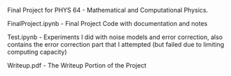 Final Project for PHYS 64 - Mathematical and Computational Physics.

FinalProject.ipynb - Final Project Code with documentation and notes

Test.ipynb - Experiments I did with noise models and error correction, also contains the error correction part that I attempted (but failed due to limiting computing capacity)

Writeup.pdf - The Writeup Portion of the Project
